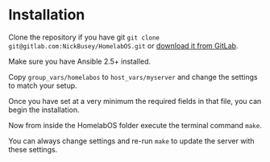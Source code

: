 # Installation

Clone the repository if you have git `git clone git@gitlab.com:NickBusey/HomelabOS.git` or [download it from GitLab](https://gitlab.com/NickBusey/HomelabOS/-/archive/master/HomelabOS-master.zip).

Make sure you have Ansible 2.5+ installed.

Copy `group_vars/homelabos` to `host_vars/myserver` and change the settings to match your setup.

Once you have set at a very minimum the required fields in that file, you can begin the installation.

Now from inside the HomelabOS folder execute the terminal command `make`.

You can always change settings and re-run `make` to update the server with these settings.